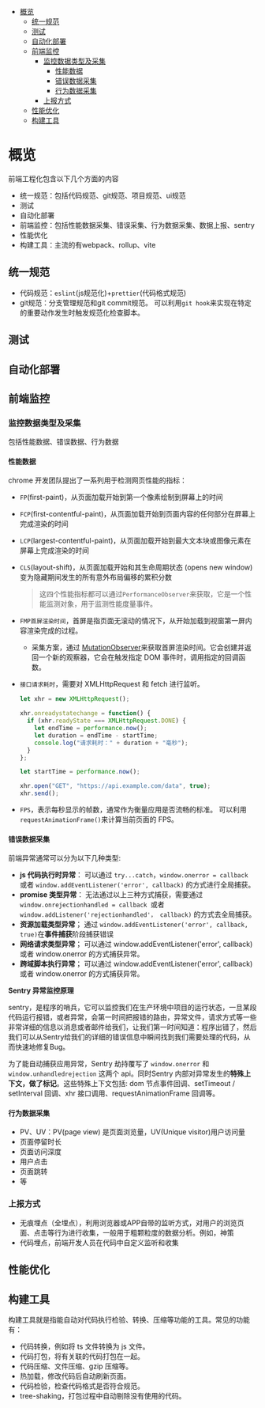 - [概览](#概览)
  - [统一规范](#统一规范)
  - [测试](#测试)
  - [自动化部署](#自动化部署)
  - [前端监控](#前端监控)
    - [监控数据类型及采集](#监控数据类型及采集)
      - [性能数据](#性能数据)
      - [错误数据采集](#错误数据采集)
      - [行为数据采集](#行为数据采集)
    - [上报方式](#上报方式)
  - [性能优化](#性能优化)
  - [构建工具](#构建工具)

# 概览
前端工程化包含以下几个方面的内容
- 统一规范：包括代码规范、git规范、项目规范、ui规范
- 测试
- 自动化部署
- 前端监控：包括性能数据采集、错误采集、行为数据采集、数据上报、sentry
- 性能优化
- 构建工具：主流的有webpack、rollup、vite

## 统一规范
- 代码规范：`eslint`(js规范化)+`prettier`(代码格式规范)
- git规范：分支管理规范和git commit规范。
  可以利用`git hook`来实现在特定的重要动作发生时触发规范化检查脚本。

## 测试

## 自动化部署

## 前端监控

### 监控数据类型及采集

包括性能数据、错误数据、行为数据
#### 性能数据
chrome 开发团队提出了一系列用于检测网页性能的指标：

- `FP`(first-paint)，从页面加载开始到第一个像素绘制到屏幕上的时间
- `FCP`(first-contentful-paint)，从页面加载开始到页面内容的任何部分在屏幕上完成渲染的时间
- `LCP`(largest-contentful-paint)，从页面加载开始到最大文本块或图像元素在屏幕上完成渲染的时间
- `CLS`(layout-shift)，从页面加载开始和其生命周期状态 (opens new window)变为隐藏期间发生的所有意外布局偏移的累积分数

    >这四个性能指标都可以通过`PerformanceObserver`来获取，它是一个性能监测对象，用于监测性能度量事件。

- `FMP首屏渲染时间`，首屏是指页面无滚动的情况下，从开始加载到视窗第一屏内容渲染完成的过程。
  - 采集方案，通过 [MutationObserver](https://developer.mozilla.org/zh-CN/docs/Web/API/MutationObserver/MutationObserver)来获取首屏渲染时间。它会创建并返回一个新的观察器，它会在触发指定 DOM 事件时，调用指定的回调函数。

- `接口请求耗时`，需要对 XMLHttpRequest 和 fetch 进行监听。
    ```js
    let xhr = new XMLHttpRequest();

    xhr.onreadystatechange = function() {
      if (xhr.readyState === XMLHttpRequest.DONE) {
        let endTime = performance.now();
        let duration = endTime - startTime;
        console.log("请求耗时：" + duration + "毫秒");
      }
    };

    let startTime = performance.now();

    xhr.open("GET", "https://api.example.com/data", true);
    xhr.send();     
    ```
- `FPS`，表示每秒显示的帧数，通常作为衡量应用是否流畅的标准。
  可以利用 `requestAnimationFrame()`来计算当前页面的 FPS。

#### 错误数据采集
前端异常通常可以分为以下几种类型:

- **js 代码执行时异常**：
  可以通过 `try...catch`，`window.onerror = callback` 或者 `window.addEventListener('error', callback)` 的方式进行全局捕获。
- **promise 类型异常**：
  无法通过以上三种方式捕获，需要通过 `window.onrejectionhandled = callback `或者 `window.addListener('rejectionhandled'， callback)` 的方式去全局捕获。
- **资源加载类型异常**；
  通过 `window.addEventListener('error', callback, true)`在**事件捕获**阶段捕获错误
- **网络请求类型异常**；
  可以通过 window.addEventListener('error', callback) 或者 window.onerror 的方式捕获异常。
- **跨域脚本执行异常**；
  可以通过 window.addEventListener('error', callback) 或者 window.onerror 的方式捕获异常。
  
**Sentry 异常监控原理**

sentry，是程序的哨兵，它可以监控我们在生产环境中项目的运行状态，一旦某段代码运行报错，或者异常，会第一时间把报错的路由，异常文件，请求方式等一些非常详细的信息以消息或者邮件给我们，让我们第一时间知道：程序出错了，然后我们可以从Sentry给我们的详细的错误信息中瞬间找到我们需要处理的代码，从而快速地修复Bug。

为了能自动捕获应用异常，Sentry 劫持覆写了 `window.onerror` 和 `window.unhandledrejection` 这两个 api。同时Sentry 内部对异常发生的**特殊上下文，做了标记**。这些特殊上下文包括: dom 节点事件回调、setTimeout / setInterval 回调、xhr 接口调用、requestAnimationFrame 回调等。





#### 行为数据采集

- PV、UV：PV(page view) 是页面浏览量，UV(Unique visitor)用户访问量
- 页面停留时长
- 页面访问深度
- 用户点击
- 页面跳转
- 等


### 上报方式
- 无痕埋点（全埋点），利用浏览器或APP自带的监听方式，对用户的浏览页面、点击等行为进行收集，一般用于粗颗粒度的数据分析。例如，神策
- 代码埋点，前端开发人员在代码中自定义监听和收集


## 性能优化

## 构建工具
构建工具就是指能自动对代码执行检验、转换、压缩等功能的工具。常见的功能有：
- 代码转换，例如将 ts 文件转换为 js 文件。
- 代码打包，将有关联的代码打包在一起。
- 代码压缩、文件压缩、gzip 压缩等。
- 热加载，修改代码后自动刷新页面。
- 代码检验，检查代码格式是否符合规范。
- tree-shaking，打包过程中自动剔除没有使用的代码。